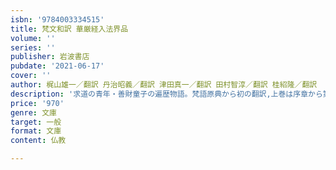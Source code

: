 ```yaml
---
isbn: '9784003334515'
title: 梵文和訳 華厳経入法界品
volume: ''
series: ''
publisher: 岩波書店
pubdate: '2021-06-17'
cover: ''
author: 梶山雄一／翻訳 丹治昭義／翻訳 津田真一／翻訳 田村智淳／翻訳 桂紹隆／翻訳
description: '求道の青年・善財童子の遍歴物語。梵語原典から初の翻訳,上巻は序章から第十七章まで収録。(全三冊)'
price: '970'
genre: 文庫
target: 一般
format: 文庫
content: 仏教

---
```

